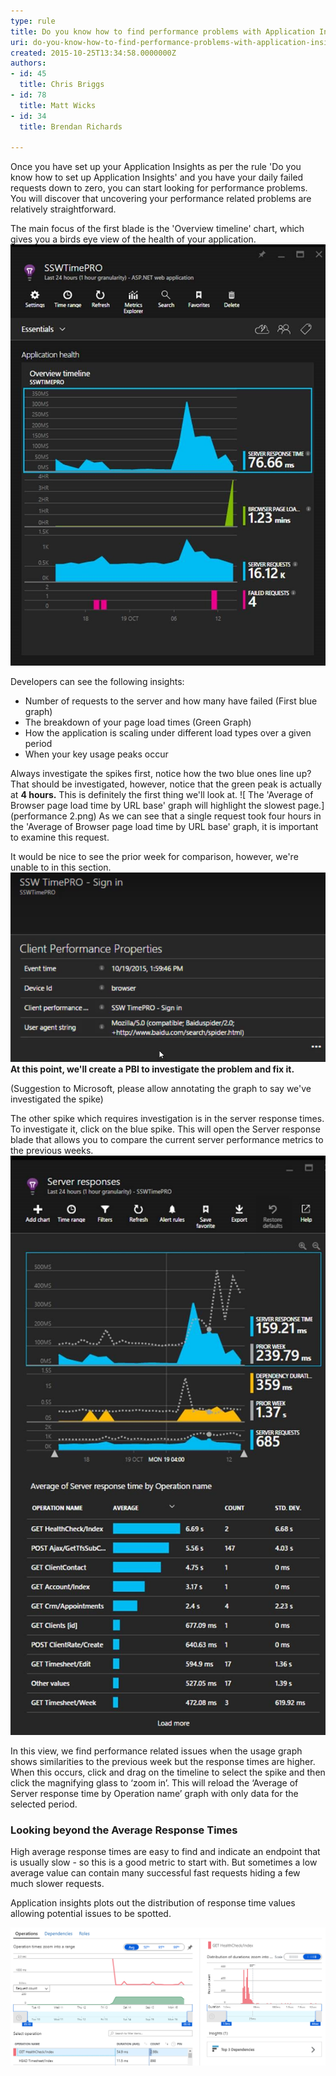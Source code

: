 ```yaml
---
type: rule
title: Do you know how to find performance problems with Application Insights?
uri: do-you-know-how-to-find-performance-problems-with-application-insights
created: 2015-10-25T13:34:58.0000000Z
authors:
- id: 45
  title: Chris Briggs
- id: 78
  title: Matt Wicks
- id: 34
  title: Brendan Richards

---
```


Once you have set up your Application Insights as per the rule 'Do you know how to set up Application Insights' and you have your daily failed requests down to zero, you can start looking for performance problems. You will discover that uncovering your performance related problems are relatively straightforward.
 
The main focus of the first blade is the 'Overview timeline' chart, which gives you a birds eye view of the health of your application.
![ There are 3 spikes to investigate (one on each graph), but which is the most important? Hint: look at the scales!](performance-1.jpg)

Developers can see the following insights:

- Number of requests to the server and how many have failed (First blue graph)
- The breakdown of your page load times (Green Graph)
- How the application is scaling under different load types over a given period
- When your key usage peaks occur


Always investigate the spikes first, notice how the two blue ones line up? That should be investigated, however, notice that the green peak is actually at **4 hours.** This is definitely the first thing we'll look at.
![ The 'Average of Browser page load time by URL base' graph will highlight the slowest page.](performance 2.png)
As we can see that a single request took four hours in the 'Average of Browser page load time by URL base' graph, it is important to examine this request.

It would be nice to see the prior week for comparison, however, we're unable to in this section.
![ In this case, the user agent string gives away the cause, Baidu (a Chinese search engine) got stuck and failed to index the page.](performance-3.png)
**At this point, we'll create a PBI to investigate the problem and fix it.**

(Suggestion to Microsoft, please allow annotating the graph to say we've investigated the spike)

The other spike which requires investigation is in the server response times. To investigate it, click on the blue spike. This will open the Server response blade that allows you to compare the current server performance metrics to the previous weeks.
![ In this case, the most important detail to action is the Get Healthcheck issue. Now you should be able to optimise the slowest pages](performance-4.jpg)

In this view, we find performance related issues when the usage graph shows similarities to the previous week but the response times are higher. When this occurs, click and drag on the timeline to select the spike and then click the magnifying glass to ‘zoom in’. This will reload the ‘Average of Server response time by Operation name’ graph with only data for the selected period.

### Looking beyond the Average Response Times


High average response times are easy to find and indicate an endpoint that is usually slow - so this is a good metric to start with. But sometimes a low average value can contain many successful fast requests hiding a few much slower requests.

Application insights plots out the distribution of response time values  allowing potential issues to be spotted.

![ this distribution graph shows that under an average value of 54.9ms, 99% of requests were under 23ms but there were a few requests taking up to 32 seconds!](distribution.png)
